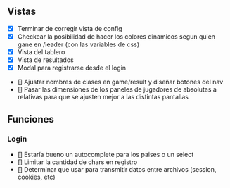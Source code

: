 ## Vistas

- [x] Terminar de corregir vista de config
- [x] Checkear la posibilidad de hacer los colores dinamicos segun quien gane en /leader (con las variables de css)
- [x] Vista del tablero
- [x] Vista de resultados
- [x] Modal para registrarse desde el login
- [] Ajustar nombres de clases en game/result y diseñar botones del nav
- [] Pasar las dimensiones de los paneles de jugadores de absolutas a relativas para que se ajusten mejor a las distintas pantallas

## Funciones

### Login

- [] Estaría bueno un autocomplete para los paises o un select
- [] Limitar la cantidad de chars en registro
- [] Determinar que usar para transmitir datos entre archivos (session, cookies, etc)
